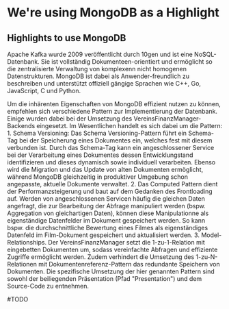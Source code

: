 # We're using MongoDB as a Highlight
## Highlights to use MongoDB

Apache Kafka wurde 2009 veröffentlicht durch 10gen und ist eine NoSQL-Datenbank. Sie ist vollständig Dokumenteen-orientiert und ermöglicht so die zentralisierte Verwaltung von komplexenn nicht homogenen Datenstrukturen.
MongoDB ist dabei als Anwender-freundlich zu beschreiben und unterstützt offiziell gängige Sprachen wie C++, Go, JavaScript, C und Python.

Um die inhärenten Eigenschaften von MongoDB effizient nutzen zu können, empfehlen sich verschiedene Pattern zur Implementierung der Datenbank. Einige wurden dabei bei der Umsetzung des VereinsFinanzManager-Backends eingesetzt.
Im Wesentlichen handelt es sich dabei um die Pattern:
	1. Schema Versioning: Das Schema Versioning-Pattern führt ein Schema-Tag bei der Speicherung eines Dokumentes ein, welches fest mit diesem verbunden ist. Durch das Schema-Tag kann ein angeschlossener Service bei der Verarbeitung eines Dokumentes dessen Entwicklungstand identifizieren und dieses dynamisch sowie individuell verarbeiten. Ebenso wird die Migration und das Update von alten Dokumenten ermöglicht, während MongoDB gleichzeitig in produktiver Umgebung schon angepasste, aktuelle Dokumente verwaltet.
	2. Das Computed Pattern dient der Performanzsteigerung und baut auf dem Gedanken des Frontloading auf. Werden von angeschlossenen Servicen häufig die gleichen Daten angefragt, die zur Bearbeitung der Abfrage manipuliert werden (bspw. Aggregation von gleichartigen Daten), können diese Manipulationne als eigenständige Datenfelder im Dokument gespeichert werden. So kann bspw. die durchschnittliche Bewertung eines Filmes als eigenständiges Datenfeld im Film-Dokument gespeichert und aktualisiert werden.
	3. Model-Relationships. Der VereinsFinanzManager setzt die 1-zu-1-Relation mit eingebetten Dokumenten um, sodass vereinfachte Abfragen und effiziente Zugriffe ermöglicht werden. Zudem verhindert die Umsetzung des 1-zu-N-Relationen mit Dokumentenreferenz-Pattern das redundante Speichern von Dokumenten.
Die spezifische Umsetzung der hier genannten Pattern sind sowohl der beiliegenden Präsentation (Pfad "Presentation") und dem Source-Code zu entnehmen.

#TODO